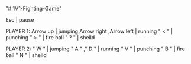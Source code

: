"# 1V1-Fighting-Game" 

Esc                      | pause

PLAYER 1:
Arrow up                 | jumping
Arrow right ,Arrow left  | running
" < "                    | punching
" > "                    | fire ball
" ? "                    | sheild

PLAYER 2:
" W "                    | jumping
" A " ," D "             | running
" V "                    | punching
" B "                    | fire ball
" N "                    | sheild